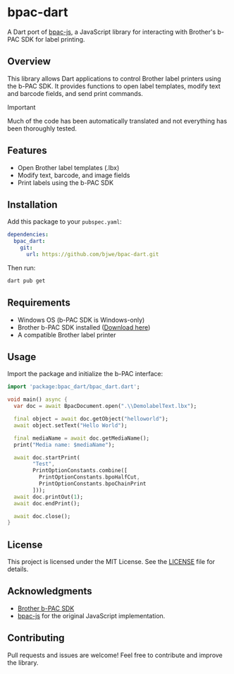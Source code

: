 # bpac-dart

A Dart port of [bpac-js](https://github.com/NilsFa1/bpac-js), a JavaScript library for interacting with Brother's b-PAC SDK for label printing.

## Overview
This library allows Dart applications to control Brother label printers using the b-PAC SDK. It provides functions to open label templates, modify text and barcode fields, and send print commands.

> [!IMPORTANT]  
> Much of the code has been automatically translated and not everything has been thoroughly tested.

## Features
- Open Brother label templates (.lbx)
- Modify text, barcode, and image fields
- Print labels using the b-PAC SDK

## Installation
Add this package to your `pubspec.yaml`:

```yaml
dependencies:
  bpac_dart:
    git:
      url: https://github.com/bjwe/bpac-dart.git
```

Then run:
```sh
dart pub get
```

## Requirements
- Windows OS (b-PAC SDK is Windows-only)
- Brother b-PAC SDK installed ([Download here](https://www.brother.com/product/dev/bpac/))
- A compatible Brother label printer

## Usage
Import the package and initialize the b-PAC interface:

```dart
import 'package:bpac_dart/bpac_dart.dart';

void main() async {
  var doc = await BpacDocument.open(".\\DemolabelText.lbx");

  final object = await doc.getObject("helloworld");
  await object.setText("Hello World");

  final mediaName = await doc.getMediaName();
  print("Media name: $mediaName");

  await doc.startPrint(
        "Test",
        PrintOptionConstants.combine([
          PrintOptionConstants.bpoHalfCut,
          PrintOptionConstants.bpoChainPrint
        ]));
  await doc.printOut(1);
  await doc.endPrint();

  await doc.close();
}
```


## License
This project is licensed under the MIT License. See the [LICENSE](LICENSE) file for details.

## Acknowledgments
- [Brother b-PAC SDK](https://www.brother.com/product/dev/bpac/)
- [bpac-js](https://github.com/NilsFa1/bpac-js) for the original JavaScript implementation.

## Contributing
Pull requests and issues are welcome! Feel free to contribute and improve the library.

